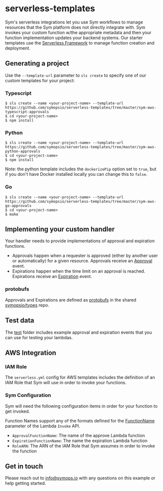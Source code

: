 # serverless-templates

Sym's serverless integrations let you use Sym workflows to manage resources that the Sym platform does not directly integrate with. Sym invokes your custom function w/the appropriate metadata and then your function implementation updates your backend systems. Our starter templates use the [Serverless Framework](https://serverless.com) to manage function creation and deployment.

## Generating a project

Use the `--template-url` parameter to `sls create` to specify one of our custom templates for your project:

### Typescript

```
$ sls create --name <your-project-name> --template-url https://github.com/symopsio/serverless-templates/tree/master/sym-aws-typescript-approvals
$ cd <your-project-name>
$ npm install
```

### Python

```
$ sls create --name <your-project-name> --template-url https://github.com/symopsio/serverless-templates/tree/master/sym-aws-python-approvals
$ cd <your-project-name>
$ npm install
```

Note: the python template includes the `dockerizePip` option set to `true`, but if you don't have Docker installed locally you can change this to `false`.

### Go

```
$ sls create --name <your-project-name> --template-url https://github.com/symopsio/serverless-templates/tree/master/sym-aws-go-approvals
$ cd <your-project-name>
$ make
```

## Implementing your custom handler

Your handler needs to provide implementations of approval and expiration functions. 
* Approvals happen when a requester is approved (either by another user or automatically) for a given resource. Approvals receive an [Approval](https://github.com/symopsio/types/blob/master/docs/index.md#sym.messages.Approval) event.
* Expirations happen when the time limit on an approval is reached. Expirations receive an [Expiration](https://github.com/symopsio/types/blob/master/docs/index.md#sym.messages.Expiration) event.

### protobufs

Approvals and Expirations are defined as [protobufs](https://developers.google.com/protocol-buffers/) in the shared [symopsio/types](https://github.com/symopsio/types) repo. 

## Test data

The [test](test) folder includes example approval and expiration events that you can use for testing your lambdas.

## AWS Integration

### IAM Role

The `serverless.yml` config for AWS templates includes the definition of an IAM Role that Sym will use in order to invoke your functions. 

### Sym Configuration

Sym will need the following configuration items in order for your function to get invoked.

Function Names support any of the formats defined for the [FunctionName](https://docs.aws.amazon.com/lambda/latest/dg/API_Invoke.html#API_Invoke_RequestSyntax) parameter of the Lambda `Invoke` API.

* `ApprovalFunctionName`: The name of the approve Lambda function
* `ExpirationFunctionName`: The name the expiration Lambda function
* `RoleARN`: The ARN of the IAM Role that Sym assumes in order to invoke the function

## Get in touch

Please reach out to info@symops.io with any questions on this example or help getting started.
